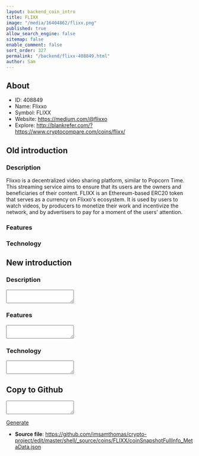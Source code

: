 ```yaml
---
layout: backend_coin_intro
title: FLIXX
image: "/media/16404862/flixx.png"
published: true
allow_search_engine: false
sitemap: false
enable_comment: false
sort_order: 327
permalink: "/backend/flixx-408849.html"
author: Sam
---
```


## About

- ID: 408849
- Name: Flixxo
- Symbol: FLIXX
- Website: https://medium.com/@flixxo
- Explore: http://blankrefer.com/?https://www.cryptocompare.com/coins/flixx/


## Old introduction

### Description

<p>Flixxo is a decentralized video sharing platform, similar to Popcorn Time. This streaming service aims to ensure that its <span>users are the owners and beneficiaries of their content. FLIXX is an Ethereum-based ERC20 token that serves as a currency on Flixxo&#39;s ecosystem. It is used by users to watch videos, by producers to monetize their work and incentivize the network, and by advertisers to pay for a moment of the users&#39; attention.</span></p>

### Features


### Technology




## New introduction


### Description
<textarea id="meta_description" name="description"></textarea>

### Features
<textarea id="meta_features" name="features"></textarea>

### Technology
<textarea id="meta_technology" name="technology"></textarea>


## Copy to Github

<textarea id="coinsnapshotfullinfo_metadata"></textarea>

<a href="#gen" onclick="generateMetaDatJson()">Generate</a>

- **Source file**: <a href="https://github.com/imsamthomas/crypto-project/edit/master/shell/_source/coins/FLIXX/coinSnapshotFullInfo_MetaData.json">https://github.com/imsamthomas/crypto-project/edit/master/shell/_source/coins/FLIXX/coinSnapshotFullInfo_MetaData.json</a>

